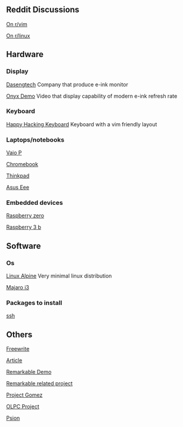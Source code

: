 ## Reddit Discussions

[On r/vim](https://www.reddit.com/r/vim/comments/ac557i/vim_machine/)

[On r/linux](https://www.reddit.com/r/linux/comments/achvq1/vim_machine/)


## Hardware 


### Display 

[Dasengtech](http://www.dasungtech.com/)
Company that produce e-ink monitor
 

[Onyx Demo](https://www.youtube.com/watch?v=D3ooHNrkKu8)
Video that display capability of modern e-ink refresh rate

### Keyboard 

[Happy Hacking Keyboard](https://en.wikipedia.org/wiki/Happy_Hacking_Keyboard)
Keyboard with a vim friendly layout 

### Laptops/notebooks 

[Vaio P](https://en.wikipedia.org/wiki/Sony_Vaio_P_series)

[Chromebook](https://en.wikipedia.org/wiki/Chromebook)

[Thinkpad](https://en.wikipedia.org/wiki/ThinkPad)

[Asus Eee](https://en.wikipedia.org/wiki/Asus_Eee_PC)

### Embedded devices

[Raspberry zero](https://www.raspberrypi.org/products/raspberry-pi-zero/)

[Raspberry 3 b](https://www.raspberrypi.org/products/raspberry-pi-3-model-b/)

## Software 

### Os 

[Linux Alpine](https://www.alpinelinux.org/)
Very minimal linux distribution 

[Majaro i3](https://manjaro.github.io/homepage/public/download/i3/)

### Packages to install 

[ssh](https://en.wikipedia.org/wiki/Secure_Shell)

## Others

[Freewrite](https://getfreewrite.com/)

[Article](https://www.theregister.co.uk/2003/09/11/bill_joys_greatest_gift/)

[Remarkable Demo](https://youtu.be/x-WGiYiHppg?t=163)

[Remarkable related project](https://github.com/reHackable/awesome-reMarkable)

[Project Gomez](https://github.com/projectgomez/project-gomez)

[OLPC Project](http://one.laptop.org/about/hardware)

[Psion](https://en.wikipedia.org/wiki/Psion_Series_5)
